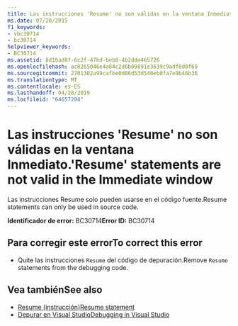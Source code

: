 ```yaml
---
title: Las instrucciones 'Resume' no son válidas en la ventana Inmediato.
ms.date: 07/20/2015
f1_keywords:
- vbc30714
- bc30714
helpviewer_keywords:
- BC30714
ms.assetid: 8d16ad8f-6c2f-47bd-beb0-4b2dde465726
ms.openlocfilehash: ac8265046e4a84c2d6b09891e3639c9adf0d0f69
ms.sourcegitcommit: 2701302a99cafbe0d86d53d540eb0fa7e9b46b36
ms.translationtype: MT
ms.contentlocale: es-ES
ms.lasthandoff: 04/28/2019
ms.locfileid: "64657294"
---
```

# <a name="resume-statements-are-not-valid-in-the-immediate-window"></a><span data-ttu-id="aba53-102">Las instrucciones 'Resume' no son válidas en la ventana Inmediato.</span><span class="sxs-lookup"><span data-stu-id="aba53-102">'Resume' statements are not valid in the Immediate window</span></span>
<span data-ttu-id="aba53-103">Las instrucciones Resume solo pueden usarse en el código fuente.</span><span class="sxs-lookup"><span data-stu-id="aba53-103">Resume statements can only be used in source code.</span></span>  
  
 <span data-ttu-id="aba53-104">**Identificador de error:** BC30714</span><span class="sxs-lookup"><span data-stu-id="aba53-104">**Error ID:** BC30714</span></span>  
  
## <a name="to-correct-this-error"></a><span data-ttu-id="aba53-105">Para corregir este error</span><span class="sxs-lookup"><span data-stu-id="aba53-105">To correct this error</span></span>  
  
- <span data-ttu-id="aba53-106">Quite las instrucciones `Resume` del código de depuración.</span><span class="sxs-lookup"><span data-stu-id="aba53-106">Remove `Resume` statements from the debugging code.</span></span>  
  
## <a name="see-also"></a><span data-ttu-id="aba53-107">Vea también</span><span class="sxs-lookup"><span data-stu-id="aba53-107">See also</span></span>

- [<span data-ttu-id="aba53-108">Resume (instrucción)</span><span class="sxs-lookup"><span data-stu-id="aba53-108">Resume statement</span></span>](~/docs/visual-basic/language-reference/statements/resume-statement.md)
- [<span data-ttu-id="aba53-109">Depurar en Visual Studio</span><span class="sxs-lookup"><span data-stu-id="aba53-109">Debugging in Visual Studio</span></span>](/visualstudio/debugger/debugging-in-visual-studio)
